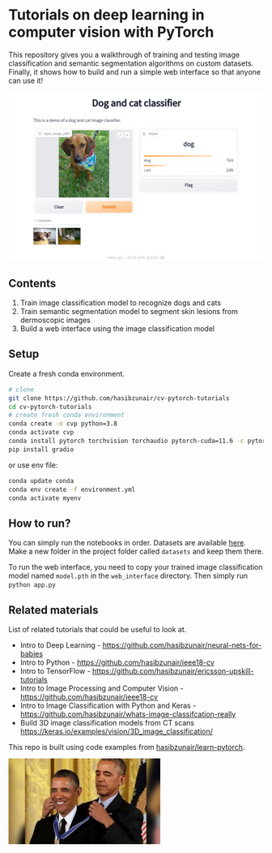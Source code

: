 # Tutorials on deep learning in computer vision with PyTorch

This repository gives you a walkthrough of training and testing image classification and semantic segmentation algorithms on custom datasets. Finally, it shows how to build and run a simple web interface so that anyone can use it!

![attention](./media/demo.png)

## Contents

1. Train image classification model to recognize dogs and cats
2. Train semantic segmentation model to segment skin lesions from dermoscopic images
3. Build a web interface using the image classification model

## Setup

Create a fresh conda environment.

```bash
# clone
git clone https://github.com/hasibzunair/cv-pytorch-tutorials
cd cv-pytorch-tutorials
# create fresh conda environment
conda create -n cvp python=3.8
conda activate cvp
conda install pytorch torchvision torchaudio pytorch-cuda=11.6 -c pytorch -c nvidia
pip install gradio
```

or use env file:

```bash
conda update conda
conda env create -f environment.yml
conda activate myenv
```

## How to run?

You can simply run the notebooks in order. Datasets are available [here](https://github.com/hasibzunair/cv-pytorch-tutorials/releases/tag/v1). Make a new folder in the project folder called `datasets` and keep them there.

To run the web interface, you need to copy your trained image classification model named `model.pth` in the `web_interface` directory. Then simply run `python app.py`

## Related materials

List of related tutorials that could be useful to look at.

* Intro to Deep Learning - https://github.com/hasibzunair/neural-nets-for-babies
* Intro to Python - https://github.com/hasibzunair/ieee18-cv
* Intro to TensorFlow - https://github.com/hasibzunair/ericsson-upskill-tutorials
* Intro to Image Processing and Computer Vision - https://github.com/hasibzunair/ieee18-cv
* Intro to Image Classification with Python and Keras - https://github.com/hasibzunair/whats-image-classifcation-really
* Build 3D image classification models from CT scans https://keras.io/examples/vision/3D_image_classification/

This repo is built using code examples from [hasibzunair/learn-pytorch](https://github.com/hasibzunair/learn-pytorch).

<img src="./media/meme.jpeg" width="300">
